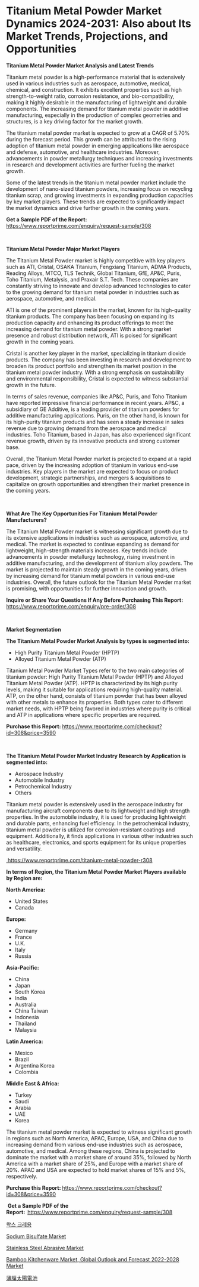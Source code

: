 <p><h1>Titanium Metal Powder Market Dynamics 2024-2031: Also about Its Market Trends, Projections, and Opportunities</h1></p><p><strong>Titanium Metal Powder Market Analysis and Latest Trends</strong></p>
<p><p>Titanium metal powder is a high-performance material that is extensively used in various industries such as aerospace, automotive, medical, chemical, and construction. It exhibits excellent properties such as high strength-to-weight ratio, corrosion resistance, and bio-compatibility, making it highly desirable in the manufacturing of lightweight and durable components. The increasing demand for titanium metal powder in additive manufacturing, especially in the production of complex geometries and structures, is a key driving factor for the market growth.</p><p>The titanium metal powder market is expected to grow at a CAGR of 5.70% during the forecast period. This growth can be attributed to the rising adoption of titanium metal powder in emerging applications like aerospace and defense, automotive, and healthcare industries. Moreover, advancements in powder metallurgy techniques and increasing investments in research and development activities are further fueling the market growth.</p><p>Some of the latest trends in the titanium metal powder market include the development of nano-sized titanium powders, increasing focus on recycling titanium scrap, and growing investments in expanding production capacities by key market players. These trends are expected to significantly impact the market dynamics and drive further growth in the coming years.</p></p>
<p><strong>Get a Sample PDF of the Report:&nbsp;</strong> <a href="https://www.reportprime.com/enquiry/request-sample/308">https://www.reportprime.com/enquiry/request-sample/308</a></p>
<p>&nbsp;</p>
<p><strong>Titanium Metal Powder Major Market Players</strong></p>
<p><p>The Titanium Metal Powder market is highly competitive with key players such as ATI, Cristal, OSAKA Titanium, Fengxiang Titanium, ADMA Products, Reading Alloys, MTCO, TLS Technik, Global Titanium, GfE, AP&C, Puris, Toho Titanium, Metalysis, and Praxair S.T. Tech. These companies are constantly striving to innovate and develop advanced technologies to cater to the growing demand for titanium metal powder in industries such as aerospace, automotive, and medical.</p><p>ATI is one of the prominent players in the market, known for its high-quality titanium products. The company has been focusing on expanding its production capacity and enhancing its product offerings to meet the increasing demand for titanium metal powder. With a strong market presence and robust distribution network, ATI is poised for significant growth in the coming years.</p><p>Cristal is another key player in the market, specializing in titanium dioxide products. The company has been investing in research and development to broaden its product portfolio and strengthen its market position in the titanium metal powder industry. With a strong emphasis on sustainability and environmental responsibility, Cristal is expected to witness substantial growth in the future.</p><p>In terms of sales revenue, companies like AP&C, Puris, and Toho Titanium have reported impressive financial performance in recent years. AP&C, a subsidiary of GE Additive, is a leading provider of titanium powders for additive manufacturing applications. Puris, on the other hand, is known for its high-purity titanium products and has seen a steady increase in sales revenue due to growing demand from the aerospace and medical industries. Toho Titanium, based in Japan, has also experienced significant revenue growth, driven by its innovative products and strong customer base.</p><p>Overall, the Titanium Metal Powder market is projected to expand at a rapid pace, driven by the increasing adoption of titanium in various end-use industries. Key players in the market are expected to focus on product development, strategic partnerships, and mergers & acquisitions to capitalize on growth opportunities and strengthen their market presence in the coming years.</p></p>
<p>&nbsp;</p>
<p><strong>What Are The Key Opportunities For Titanium Metal Powder Manufacturers?</strong></p>
<p><p>The Titanium Metal Powder market is witnessing significant growth due to its extensive applications in industries such as aerospace, automotive, and medical. The market is expected to continue expanding as demand for lightweight, high-strength materials increases. Key trends include advancements in powder metallurgy technology, rising investment in additive manufacturing, and the development of titanium alloy powders. The market is projected to maintain steady growth in the coming years, driven by increasing demand for titanium metal powders in various end-use industries. Overall, the future outlook for the Titanium Metal Powder market is promising, with opportunities for further innovation and growth.</p></p>
<p><strong>Inquire or Share Your Questions If Any Before Purchasing This Report:</strong> <a href="https://www.reportprime.com/enquiry/pre-order/308">https://www.reportprime.com/enquiry/pre-order/308</a></p>
<p>&nbsp;</p>
<p><strong>Market Segmentation</strong></p>
<p><strong>The Titanium Metal Powder Market Analysis by types is segmented into:</strong></p>
<p><ul><li>High Purity Titanium Metal Powder (HPTP)</li><li>Alloyed Titanium Metal Powder (ATP)</li></ul></p>
<p><p>Titanium Metal Powder Market Types refer to the two main categories of titanium powder: High Purity Titanium Metal Powder (HPTP) and Alloyed Titanium Metal Powder (ATP). HPTP is characterized by its high purity levels, making it suitable for applications requiring high-quality material. ATP, on the other hand, consists of titanium powder that has been alloyed with other metals to enhance its properties. Both types cater to different market needs, with HPTP being favored in industries where purity is critical and ATP in applications where specific properties are required.</p></p>
<p><strong>Purchase this Report:&nbsp;</strong><a href="https://www.reportprime.com/checkout?id=308&price=3590">https://www.reportprime.com/checkout?id=308&price=3590</a></p>
<p>&nbsp;</p>
<p><strong>The Titanium Metal Powder Market Industry Research by Application is segmented into:</strong></p>
<p><ul><li>Aerospace Industry</li><li>Automobile Industry</li><li>Petrochemical Industry</li><li>Others</li></ul></p>
<p><p>Titanium metal powder is extensively used in the aerospace industry for manufacturing aircraft components due to its lightweight and high strength properties. In the automobile industry, it is used for producing lightweight and durable parts, enhancing fuel efficiency. In the petrochemical industry, titanium metal powder is utilized for corrosion-resistant coatings and equipment. Additionally, it finds applications in various other industries such as healthcare, electronics, and sports equipment for its unique properties and versatility.</p></p>
<p><a href="https://www.reportprime.com/titanium-metal-powder-r308">&nbsp;https://www.reportprime.com/titanium-metal-powder-r308</a></p>
<p><strong>In terms of Region, the Titanium Metal Powder Market Players available by Region are:</strong></p>
<p>
    <p> <strong> North America: </strong>
        <ul>
            <li>United States</li>
            <li>Canada</li>
        </ul>
        </p> 
    <p> <strong> Europe: </strong>
        <ul>
            <li>Germany</li>
            <li>France</li>
            <li>U.K.</li>
            <li>Italy</li>
            <li>Russia</li>
        </ul>
        </p> 
    <p> <strong> Asia-Pacific: </strong>
        <ul>
            <li>China</li>
            <li>Japan</li>
            <li>South Korea</li>
            <li>India</li>
            <li>Australia</li>
            <li>China Taiwan</li>
            <li>Indonesia</li>
            <li>Thailand</li>
            <li>Malaysia</li>
        </ul>
        </p> 
    <p> <strong> Latin America: </strong>
        <ul>
            <li>Mexico</li>
            <li>Brazil</li>
            <li>Argentina Korea</li>
            <li>Colombia</li>
        </ul>
        </p> 
    <p> <strong> Middle East & Africa: </strong>
        <ul>
            <li>Turkey</li>
            <li>Saudi</li>
            <li>Arabia</li>
            <li>UAE</li>
            <li>Korea</li>
        </ul>
    </p>
    </p>
<p><p>The titanium metal powder market is expected to witness significant growth in regions such as North America, APAC, Europe, USA, and China due to increasing demand from various end-use industries such as aerospace, automotive, and medical. Among these regions, China is projected to dominate the market with a market share of around 35%, followed by North America with a market share of 25%, and Europe with a market share of 20%. APAC and USA are expected to hold market shares of 15% and 5%, respectively.</p></p>
<p><strong>Purchase this Report: </strong><a href="https://www.reportprime.com/checkout?id=308&price=3590">https://www.reportprime.com/checkout?id=308&price=3590</a></p>
<p>&nbsp;<strong>Get a Sample PDF of the Report:&nbsp;&nbsp;</strong><a href="https://www.reportprime.com/enquiry/request-sample/308">https://www.reportprime.com/enquiry/request-sample/308</a></p>
<p><strong></strong></p>
<p><p><a href="https://medium.com/@marcpascual04/%EA%B8%80%EB%A1%9C%EB%B2%8C-%EC%99%81%EC%8A%A4-%ED%81%AC%EB%A0%88%EC%9A%A9-%EC%82%B0%EC%97%85-%EC%97%B0%EA%B5%AC-%EB%B3%B4%EA%B3%A0%EC%84%9C-%EA%B2%BD%EC%9F%81-%ED%99%98%EA%B2%BD-%EC%8B%9C%EC%9E%A5-%EA%B7%9C%EB%AA%A8-%EC%A7%80%EC%97%AD-%EC%83%81%ED%83%9C-%EB%B0%8F-%EC%A0%84%EB%A7%9D-%EC%98%88%EC%B8%A1-2024-2031-33c5fa7aa13f">왁스 크레용</a></p><p><a href="https://github.com/mauripalmi/Market-Research-Report-List-4/blob/main/sodium-bisulfate-market.md">Sodium Bisulfate Market</a></p><p><a href="https://github.com/nicoletavirag/Market-Research-Report-List-4/blob/main/stainless-steel-abrasive-market.md">Stainless Steel Abrasive Market</a></p><p><a href="https://medium.com/@hernandezdorothy026/bamboo-kitchenware-market-global-outlook-and-forecast-2022-2028-market-a-global-and-regional-300f67cd2171">Bamboo Kitchenware Market, Global Outlook and Forecast 2022-2028 Market</a></p><p><a href="https://medium.com/@fmuztlfb10/%E8%96%84%E8%86%9C%E5%A4%AA%E9%99%BD%E9%9B%BB%E6%B1%A0%E5%B8%82%E5%A0%B4%E4%BA%88%E6%B8%AC-2024%E5%B9%B4%E3%81%8B%E3%82%892031%E5%B9%B4%E3%81%BE%E3%81%A7%E3%81%AE%E4%B8%96%E7%95%8C%E5%B8%82%E5%A0%B4%E5%8B%95%E5%90%91%E3%81%A8%E5%88%86%E6%9E%90%E3%81%AF-134%E3%83%9A%E3%83%BC%E3%82%B8%E3%81%AB%E3%82%8F%E3%81%9F%E3%81%A3%E3%81%A6%E5%8F%96%E3%82%8A%E4%B8%8A%E3%81%92%E3%82%89%E3%82%8C%E3%81%A6%E3%81%84%E3%81%BE%E3%81%99-38df01d9c6ce">薄膜太陽電池</a></p></p>